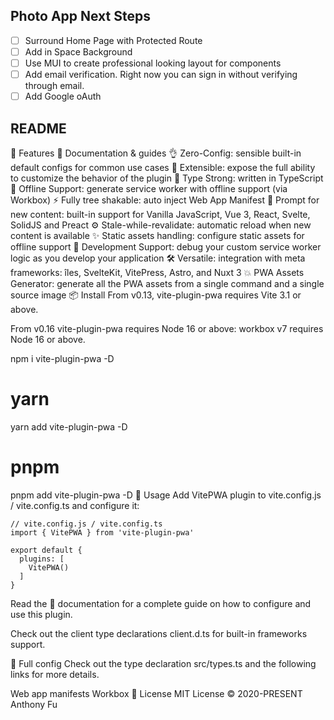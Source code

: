 ## Photo App Next Steps
* [ ] Surround Home Page with Protected Route
* [ ] Add in Space Background
* [ ] Use MUI to create professional looking layout for components
* [ ] Add email verification. Right now you can sign in without verifying through email. 
* [ ] Add Google oAuth

## README
🚀 Features
📖 Documentation & guides
👌 Zero-Config: sensible built-in default configs for common use cases
🔩 Extensible: expose the full ability to customize the behavior of the plugin
🦾 Type Strong: written in TypeScript
🔌 Offline Support: generate service worker with offline support (via Workbox)
⚡ Fully tree shakable: auto inject Web App Manifest
💬 Prompt for new content: built-in support for Vanilla JavaScript, Vue 3, React, Svelte, SolidJS and Preact
⚙️ Stale-while-revalidate: automatic reload when new content is available
✨ Static assets handling: configure static assets for offline support
🐞 Development Support: debug your custom service worker logic as you develop your application
🛠️ Versatile: integration with meta frameworks: îles, SvelteKit, VitePress, Astro, and Nuxt 3
💥 PWA Assets Generator: generate all the PWA assets from a single command and a single source image
📦 Install
From v0.13, vite-plugin-pwa requires Vite 3.1 or above.

From v0.16 vite-plugin-pwa requires Node 16 or above: workbox v7 requires Node 16 or above.

npm i vite-plugin-pwa -D 

# yarn 
yarn add vite-plugin-pwa -D

# pnpm 
pnpm add vite-plugin-pwa -D
🦄 Usage
Add VitePWA plugin to vite.config.js / vite.config.ts and configure it:

```
// vite.config.js / vite.config.ts
import { VitePWA } from 'vite-plugin-pwa'

export default {
  plugins: [
    VitePWA()
  ]
}
```
Read the 📖 documentation for a complete guide on how to configure and use this plugin.

Check out the client type declarations client.d.ts for built-in frameworks support.

👀 Full config
Check out the type declaration src/types.ts and the following links for more details.

Web app manifests
Workbox
📄 License
MIT License © 2020-PRESENT Anthony Fu